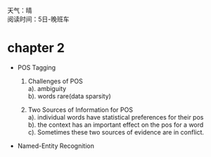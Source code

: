 天气：晴  
阅读时间：5日-晚班车


# chapter 2
+ POS Tagging  
    1. Challenges of POS  
a). ambiguity  
b). words rare(data sparsity)  

    2. Two Sources of Information for POS  
a). individual words have statistical preferences for their pos  
b). the context has an important effect on the pos for a word  
c). Sometimes these two sources of evidence are in conflict.


+ Named-Entity Recognition  


